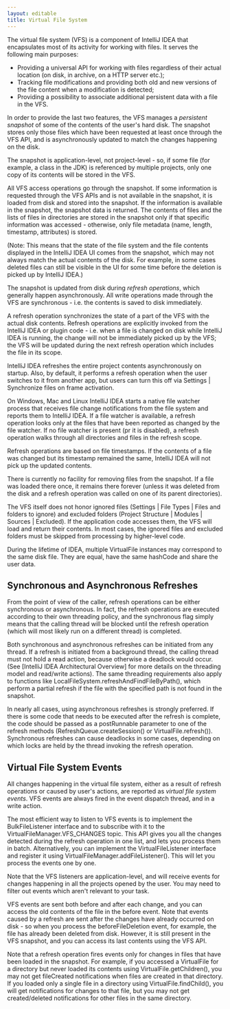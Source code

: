 ```yaml
---
layout: editable
title: Virtual File System
---
```



The virtual file system (VFS) is a component of IntelliJ IDEA that encapsulates most of its activity for working with files. It serves the following main purposes:

*  Providing a universal API for working with files regardless of their actual location (on disk, in archive, on a HTTP server etc.);
*  Tracking file modifications and providing both old and new versions of the file content when a modification is detected;
*  Providing a possibility to associate additional persistent data with a file in the VFS.

In order to provide the last two features, the VFS manages a _persistent snapshot_ of some of the contents of the user's hard disk. The snapshot stores only those files which have been requested at least once through the VFS API, and is asynchronously updated to match the changes happening on the disk.

The snapshot is application-level, not project-level - so, if some file (for example, a class in the JDK) is referenced by multiple projects, only one copy of its contents will be stored in the VFS.

All VFS access operations go through the snapshot. If some information is requested through the VFS APIs and is not available in the snapshot, it is loaded from disk and stored into the snapshot. If the information is available in the snapshot, the snapshot data is returned. The contents of files and the lists of files in directories are stored in the snapshot only if that specific information was accessed - otherwise, only file metadata (name, length, timestamp, attributes) is stored.

(Note: This means that the state of the file system and the file contents displayed in the IntelliJ IDEA UI comes from the snapshot, which may not always match the actual contents of the disk. For example, in some cases deleted files can still be visible in the UI for some time before the deletion is picked up by IntelliJ IDEA.)

The snapshot is updated from disk during _refresh operations_, which generally happen asynchronously. All write operations made through the VFS are synchronous - i.e. the contents is saved to disk immediately.

A refresh operation synchronizes the state of a part of the VFS with the actual disk contents. Refresh operations are explicitly invoked from the IntelliJ IDEA or plugin code - i.e. when a file is changed on disk while IntelliJ IDEA is running, the change will not be immediately picked up by the VFS; the VFS will be updated during the next refresh operation which includes the file in its scope.

IntelliJ IDEA refreshes the entire project contents asynchronously on startup. Also, by default, it performs a refresh operation when the user switches to it from another app, but users can turn this off via Settings \| Synchronize files on frame activation.

On Windows, Mac and Linux IntelliJ IDEA starts a native file watcher process that receives file change notifications from the file system and reports them to IntelliJ IDEA. If a file watcher is available, a refresh operation looks only at the files that have been reported as changed by the file watcher. If no file watcher is present (pr it is disabled), a refresh operation walks through all directories and files in the refresh scope.

Refresh operations are based on file timestamps. If the contents of a file was changed but its timestamp remained the same, IntelliJ IDEA will not pick up the updated contents.

There is currently no facility for removing files from the snapshot. If a file was loaded there once, it remains there forever (unless it was deleted from the disk and a refresh operation was called on one of its parent directories).

The VFS itself does not honor ignored files (Settings \| File Types \| Files and folders to ignore) and excluded folders (Project Structure \| Modules \| Sources \| Excluded). If the application code accesses them, the VFS will load and return their contents. In most cases, the ignored files and excluded folders must be skipped from processing by higher-level code.

During the lifetime of IDEA, multiple VirtualFile instances may correspond to the same disk file. They are equal, have the same hashCode and share the user data.

## Synchronous and Asynchronous Refreshes

From the point of view of the caller, refresh operations can be either synchronous or asynchronous. In fact, the refresh operations are executed according to their own threading policy, and the synchronous flag simply means that the calling thread will be blocked until the refresh operation (which will most likely run on a different thread) is completed.

Both synchronous and asynchronous refreshes can be initiated from any thread. If a refresh is initiated from a background thread, the calling thread must not hold a read action, because otherwise a deadlock would occur. (See [IntelliJ IDEA Architectural Overview] for more details on the threading model and read/write actions). The same threading requirements also apply to functions like LocalFileSystem.refreshAndFindFileByPath(), which perform a partial refresh if the file with the specified path is not found in the snapshot.

In nearly all cases, using asynchronous refreshes is strongly preferred. If there is some code that needs to be executed after the refresh is complete, the code should be passed as a postRunnable parameter to one of the refresh methods (RefreshQueue.createSession() or VirtualFile.refresh()). Synchronous refreshes can cause deadlocks in some cases, depending on which locks are held by the thread invoking the refresh operation.

## Virtual File System Events

All changes happening in the virtual file system, either as a result of refresh operations or caused by user's actions, are reported as _virtual file system events_. VFS events are always fired in the event dispatch thread, and in a write action.

The most efficient way to listen to VFS events is to implement the BulkFileListener interface and to subscribe with it to the VirtualFileManager.VFS_CHANGES topic. This API gives you all the changes detected during the refresh operation in one list, and lets you process them in batch. Alternatively, you can implement the VirtualFileListener interface and register it using VirtualFileManager.addFileListener(). This will let you process the events one by one.

Note that the VFS listeners are application-level, and will receive events for changes happening in all the projects opened by the user. You may need to filter out events which aren't relevant to your task.

VFS events are sent both before and after each change, and you can access the old contents of the file in the before event. Note that events caused by a refresh are sent after the changes have already occurred on disk - so when you process the beforeFileDeletion event, for example, the file has already been deleted from disk. However, it is still present in the VFS snapshot, and you can access its last contents using the VFS API.

Note that a refresh operation fires events only for changes in files that have been loaded in the snapshot. For example, if you accessed a VirtualFile for a directory but never loaded its contents using VirtualFile.getChildren(), you may not get fileCreated notifications when files are created in that directory. If you loaded only a single file in a directory using VirtualFile.findChild(), you will get notifications for changes to that file, but you may not get created/deleted notifications for other files in the same directory.

